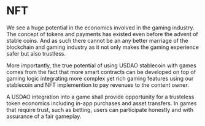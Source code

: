 # NFT

We see a huge potential in the economics involved in the gaming industry. The concept of tokens and payments has existed even before the advent of stable coins. And as such there cannot be an any better marriage of the blockchain and gaming industry as it not only makes the gaming experience safer but also trustless.

More importantly, the true potential of using USDAO stablecoin with games comes from the fact that more smart contracts can be developed on top of gaming logic integrating more complex yet rich gaming features using our stablecoin and NFT implemention to pay revenues to the content owner.

A USDAO integration into a game shall provide opportunity for a trusteless token economics including in-app purchases and asset transfers. In games that require trust, such as betting, users can participate honestly and with assurance of a fair gameplay.

